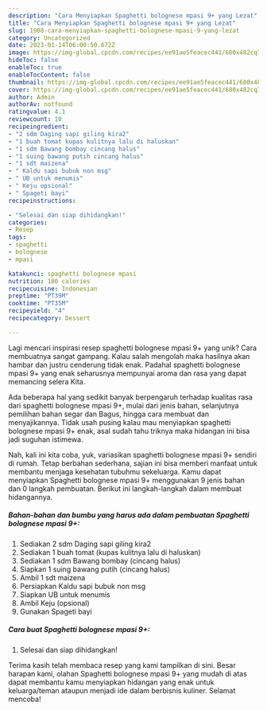 ```yaml
---
description: "Cara Menyiapkan Spaghetti bolognese mpasi 9+ yang Lezat"
title: "Cara Menyiapkan Spaghetti bolognese mpasi 9+ yang Lezat"
slug: 1908-cara-menyiapkan-spaghetti-bolognese-mpasi-9-yang-lezat
category: Uncategorized
date: 2023-01-14T06:00:50.672Z
image: https://img-global.cpcdn.com/recipes/ee91ae5feacec441/680x482cq70/spaghetti-bolognese-mpasi-9-foto-resep-utama.jpg
hideToc: false
enableToc: true
enableTocContent: false
thumbnail: https://img-global.cpcdn.com/recipes/ee91ae5feacec441/680x482cq70/spaghetti-bolognese-mpasi-9-foto-resep-utama.jpg
cover: https://img-global.cpcdn.com/recipes/ee91ae5feacec441/680x482cq70/spaghetti-bolognese-mpasi-9-foto-resep-utama.jpg
author: Admin
authorAv: notfound
ratingvalue: 4.1
reviewcount: 10
recipeingredient:
- "2 sdm Daging sapi giling kira2"
- "1 buah tomat kupas kulitnya lalu di haluskan"
- "1 sdm Bawang bombay cincang halus"
- "1 suing bawang putih cincang halus"
- "1 sdt maizena"
- " Kaldu sapi bubuk non msg"
- " UB untuk menumis"
- " Keju opsional"
- " Spageti bayi"
recipeinstructions:

- "Selesai dan siap dihidangkan!"
categories:
- Resep
tags:
- spaghetti
- bolognese
- mpasi

katakunci: spaghetti bolognese mpasi 
nutrition: 180 calories
recipecuisine: Indonesian
preptime: "PT39M"
cooktime: "PT35M"
recipeyield: "4"
recipecategory: Dessert

---
```





Lagi mencari inspirasi resep spaghetti bolognese mpasi 9+ yang unik? Cara membuatnya sangat gampang. Kalau salah mengolah maka hasilnya akan hambar dan justru cenderung tidak enak. Padahal spaghetti bolognese mpasi 9+ yang enak seharusnya mempunyai aroma dan rasa yang dapat memancing selera Kita.





Ada beberapa hal yang sedikit banyak berpengaruh terhadap kualitas rasa dari spaghetti bolognese mpasi 9+, mulai dari jenis bahan, selanjutnya pemilihan bahan segar dan Bagus, hingga cara membuat dan menyajikannya. Tidak usah pusing kalau mau menyiapkan spaghetti bolognese mpasi 9+ enak,      asal sudah tahu triknya maka hidangan ini bisa jadi suguhan istimewa.





















Nah, kali ini kita coba, yuk, variasikan spaghetti bolognese mpasi 9+ sendiri di rumah. Tetap berbahan sederhana, sajian ini bisa memberi manfaat untuk membantu menjaga kesehatan tubuhmu sekeluarga. Kamu dapat menyiapkan Spaghetti bolognese mpasi 9+ menggunakan 9 jenis bahan dan 0 langkah pembuatan. Berikut ini langkah-langkah dalam membuat hidangannya.

<!--inarticleads1-->

##### Bahan-bahan dan bumbu yang harus ada dalam pembuatan Spaghetti bolognese mpasi 9+:

1. Sediakan 2 sdm Daging sapi giling kira2
1. Sediakan 1 buah tomat (kupas kulitnya lalu di haluskan)
1. Sediakan 1 sdm Bawang bombay (cincang halus)
1. Siapkan 1 suing bawang putih (cincang halus)
1. Ambil 1 sdt maizena
1. Persiapkan  Kaldu sapi bubuk non msg
1. Siapkan  UB untuk menumis
1. Ambil  Keju (opsional)
1. Gunakan  Spageti bayi




<!--inarticleads2-->

##### Cara buat Spaghetti bolognese mpasi 9+:


1. Selesai dan siap dihidangkan!



Terima kasih telah membaca resep yang kami tampilkan di sini. Besar harapan kami, olahan Spaghetti bolognese mpasi 9+ yang mudah di atas dapat membantu kamu menyiapkan hidangan yang enak untuk keluarga/teman ataupun menjadi ide dalam berbisnis kuliner. Selamat mencoba!

